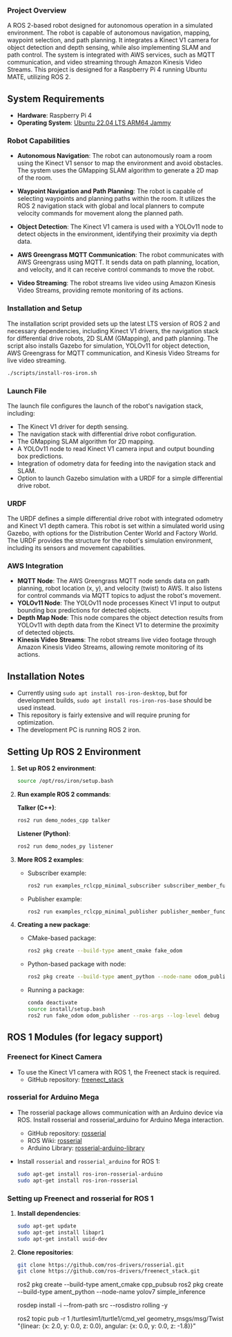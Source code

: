 ### Project Overview

A ROS 2-based robot designed for autonomous operation in a simulated environment. The robot is capable of autonomous navigation, mapping, waypoint selection, and path planning. It integrates a Kinect V1 camera for object detection and depth sensing, while also implementing SLAM and path control. The system is integrated with AWS services, such as MQTT communication, and video streaming through Amazon Kinesis Video Streams. This project is designed for a Raspberry Pi 4 running Ubuntu MATE, utilizing ROS 2. 

## System Requirements

- **Hardware**: Raspberry Pi 4
- **Operating System**: [Ubuntu 22.04 LTS ARM64 Jammy](https://ubuntu-mate.org/download/arm64/jammy/)

### Robot Capabilities

- **Autonomous Navigation**: The robot can autonomously roam a room using the Kinect V1 sensor to map the environment and avoid obstacles. The system uses the GMapping SLAM algorithm to generate a 2D map of the room.
  
- **Waypoint Navigation and Path Planning**: The robot is capable of selecting waypoints and planning paths within the room. It utilizes the ROS 2 navigation stack with global and local planners to compute velocity commands for movement along the planned path.

- **Object Detection**: The Kinect V1 camera is used with a YOLOv11 node to detect objects in the environment, identifying their proximity via depth data.

- **AWS Greengrass MQTT Communication**: The robot communicates with AWS Greengrass using MQTT. It sends data on path planning, location, and velocity, and it can receive control commands to move the robot.

- **Video Streaming**: The robot streams live video using Amazon Kinesis Video Streams, providing remote monitoring of its actions.

### Installation and Setup

The installation script provided sets up the latest LTS version of ROS 2 and necessary dependencies, including Kinect V1 drivers, the navigation stack for differential drive robots, 2D SLAM (GMapping), and path planning. The script also installs Gazebo for simulation, YOLOv11 for object detection, AWS Greengrass for MQTT communication, and Kinesis Video Streams for live video streaming.

```bash
./scripts/install-ros-iron.sh
```


### Launch File

The launch file configures the launch of the robot's navigation stack, including:

- The Kinect V1 driver for depth sensing.
- The navigation stack with differential drive robot configuration.
- The GMapping SLAM algorithm for 2D mapping.
- A YOLOv11 node to read Kinect V1 camera input and output bounding box predictions.
- Integration of odometry data for feeding into the navigation stack and SLAM.
- Option to launch Gazebo simulation with a URDF for a simple differential drive robot.

### URDF

The URDF defines a simple differential drive robot with integrated odometry and Kinect V1 depth camera. This robot is set within a simulated world using Gazebo, with options for the Distribution Center World and Factory World. The URDF provides the structure for the robot's simulation environment, including its sensors and movement capabilities.

### AWS Integration

- **MQTT Node**: The AWS Greengrass MQTT node sends data on path planning, robot location (x, y), and velocity (twist) to AWS. It also listens for control commands via MQTT topics to adjust the robot's movement.
- **YOLOv11 Node**: The YOLOv11 node processes Kinect V1 input to output bounding box predictions for detected objects.
- **Depth Map Node**: This node compares the object detection results from YOLOv11 with depth data from the Kinect V1 to determine the proximity of detected objects.
- **Kinesis Video Streams**: The robot streams live video footage through Amazon Kinesis Video Streams, allowing remote monitoring of its actions.


## Installation Notes

- Currently using `sudo apt install ros-iron-desktop`, but for development builds, `sudo apt install ros-iron-ros-base` should be used instead.
- This repository is fairly extensive and will require pruning for optimization.
- The development PC is running ROS 2 iron.

## Setting Up ROS 2 Environment

1. **Set up ROS 2 environment**:
   ```bash
   source /opt/ros/iron/setup.bash
   ```

2. **Run example ROS 2 commands**:

   **Talker (C++)**:
   ```bash
   ros2 run demo_nodes_cpp talker
   ```

   **Listener (Python)**:
   ```bash
   ros2 run demo_nodes_py listener
   ```

3. **More ROS 2 examples**:
   - Subscriber example:
     ```bash
     ros2 run examples_rclcpp_minimal_subscriber subscriber_member_function
     ```
   - Publisher example:
     ```bash
     ros2 run examples_rclcpp_minimal_publisher publisher_member_function
     ```

4. **Creating a new package**:
   - CMake-based package:
     ```bash
     ros2 pkg create --build-type ament_cmake fake_odom
     ```
   - Python-based package with node:
     ```bash
     ros2 pkg create --build-type ament_python --node-name odom_publisher fake_odom --license Apache-2.0
     ```
   - Running a package:
     ```bash
     conda deactivate
     source install/setup.bash
     ros2 run fake_odom odom_publisher --ros-args --log-level debug
     ```

## ROS 1 Modules (for legacy support)

### Freenect for Kinect Camera
- To use the Kinect V1 camera with ROS 1, the Freenect stack is required.
  - GitHub repository: [freenect_stack](https://github.com/ros-drivers/freenect_stack.git)

### rosserial for Arduino Mega
- The rosserial package allows communication with an Arduino device via ROS. Install rosserial and rosserial_arduino for Arduino Mega interaction.
  - GitHub repository: [rosserial](https://github.com/ros-drivers/rosserial)
  - ROS Wiki: [rosserial](http://wiki.ros.org/rosserial)
  - Arduino Library: [rosserial-arduino-library](https://www.arduino.cc/reference/en/libraries/rosserial-arduino-library/)

- Install `rosserial` and `rosserial_arduino` for ROS 1:
  ```bash
  sudo apt-get install ros-iron-rosserial-arduino
  sudo apt-get install ros-iron-rosserial
  ```

### Setting up Freenect and rosserial for ROS 1

1. **Install dependencies**:
   ```bash
   sudo apt-get update
   sudo apt-get install libapr1
   sudo apt-get install uuid-dev
   ```

2. **Clone repositories**:
   ```bash
   git clone https://github.com/ros-drivers/rosserial.git
   git clone https://github.com/ros-drivers/freenect_stack.git
   ```



   ros2 pkg create --build-type ament_cmake cpp_pubsub
   ros2 pkg create --build-type ament_python --node-name yolov7 simple_inference

   rosdep install -i --from-path src --rosdistro rolling -y



   ros2 topic pub -r 1 /turtlesim1/turtle1/cmd_vel geometry_msgs/msg/Twist "{linear: {x: 2.0, y: 0.0, z: 0.0}, angular: {x: 0.0, y: 0.0, z: -1.8}}"